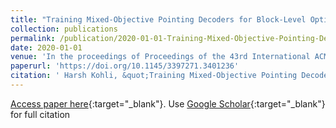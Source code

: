 ```yaml
---
title: "Training Mixed-Objective Pointing Decoders for Block-Level Optimization in Search Recommendation"
collection: publications
permalink: /publication/2020-01-01-Training-Mixed-Objective-Pointing-Decoders-for-Block-Level-Optimization-in-Search-Recommendation
date: 2020-01-01
venue: 'In the proceedings of Proceedings of the 43rd International ACM SIGIR Conference on Research and Development in Information Retrieval'
paperurl: 'https://doi.org/10.1145/3397271.3401236'
citation: ' Harsh Kohli, &quot;Training Mixed-Objective Pointing Decoders for Block-Level Optimization in Search Recommendation.&quot; In the proceedings of Proceedings of the 43rd International ACM SIGIR Conference on Research and Development in Information Retrieval, 2020.'
---
```

[Access paper here](https://doi.org/10.1145/3397271.3401236){:target="_blank"}. Use [Google Scholar](https://scholar.google.com/citations?view_op=view_citation&hl=en&user=PmkygQYAAAAJ&citation_for_view=PmkygQYAAAAJ:UeHWp8X0CEIC){:target="_blank"} for full citation

